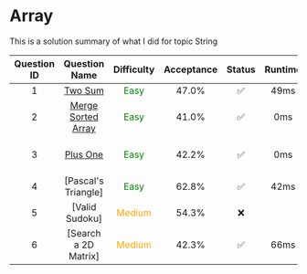 # Array


This is a solution summary of what I did for topic String

Question ID | Question Name | Difficulty | Acceptance | Status | Runtime | Memory | Updated Runtime | Updated Memory
:---------: | :-----------: | :--------: | :--------: | :----: | :-----: | :----: | :-------------: | :------------:
1 | [Two Sum](https://github.com/Xinyi-Wang99/Leetcode_code/blob/main/String/twoSum.java) | <font color = green> Easy </font> | 47.0% | ✅ | 49ms  | 39MB | 3ms | 39.7MB
2 | [Merge Sorted Array](https://github.com/Xinyi-Wang99/Leetcode_code/blob/main/String/mergeSortedArray.java) | <font color = green> Easy </font> | 41.0% | ✅ | 0ms | 39MB | 0ms | 39.6MB
3 | [Plus One](https://github.com/Xinyi-Wang99/Leetcode_code/blob/main/Array/plusOne.java) | <font color = green> Easy </font> | 42.2% | ✅ | 0ms | 37.3MB | Basically same idea | No updated version
4 | [Pascal's Triangle] | <font color = green> Easy </font> | 62.8% | ✅ | 42ms | 13.9MB
5 | [Valid Sudoku] | <font color = orange> Medium </font> | 54.3% | :x: |  |  | | saw answer
6 | [Search a 2D Matrix] | <font color = orange> Medium </font> | 42.3% | ✅ | 66ms | 14.5MB | | saw answer
